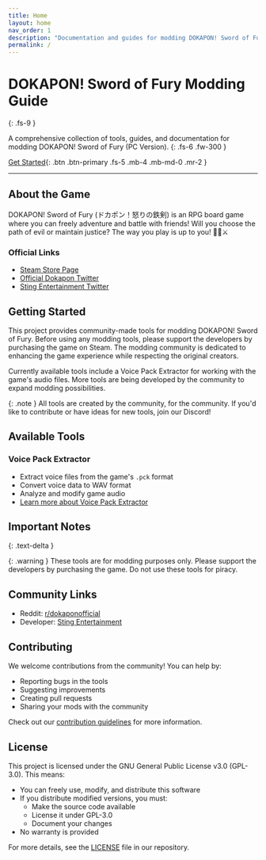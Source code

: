 ```yaml
---
title: Home
layout: home
nav_order: 1
description: "Documentation and guides for modding DOKAPON! Sword of Fury (PC Version)"
permalink: /
---
```


# DOKAPON! Sword of Fury Modding Guide
{: .fs-9 }

A comprehensive collection of tools, guides, and documentation for modding DOKAPON! Sword of Fury (PC Version).
{: .fs-6 .fw-300 }

[Get Started](#getting-started){: .btn .btn-primary .fs-5 .mb-4 .mb-md-0 .mr-2 }

---

## About the Game

DOKAPON! Sword of Fury (ドカポン！怒りの鉄剣) is an RPG board game where you can freely adventure and battle with friends! Will you choose the path of evil or maintain justice? The way you play is up to you! 👿🆚⚔️

### Official Links
- [Steam Store Page](https://store.steampowered.com/app/3077020/)
- [Official Dokapon Twitter](https://x.com/dokapon_jp/)
- [Sting Entertainment Twitter](https://x.com/sting_pr/)

## Getting Started

This project provides community-made tools for modding DOKAPON! Sword of Fury. Before using any modding tools, please support the developers by purchasing the game on Steam. The modding community is dedicated to enhancing the game experience while respecting the original creators.

Currently available tools include a Voice Pack Extractor for working with the game's audio files. More tools are being developed by the community to expand modding possibilities.

{: .note }
All tools are created by the community, for the community. If you'd like to contribute or have ideas for new tools, join our Discord!

## Available Tools

### Voice Pack Extractor
- Extract voice files from the game's `.pck` format
- Convert voice data to WAV format
- Analyze and modify game audio
- [Learn more about Voice Pack Extractor](tools/voice-extractor)

## Important Notes
{: .text-delta }

{: .warning }
These tools are for modding purposes only. Please support the developers by purchasing the game. Do not use these tools for piracy.

## Community Links

- Reddit: [r/dokaponofficial](https://reddit.com/r/dokaponofficial/)
- Developer: [Sting Entertainment](https://www.sting.co.jp/)

## Contributing

We welcome contributions from the community! You can help by:
- Reporting bugs in the tools
- Suggesting improvements
- Creating pull requests
- Sharing your mods with the community

Check out our [contribution guidelines](contributing) for more information.

## License

This project is licensed under the GNU General Public License v3.0 (GPL-3.0). This means:

- You can freely use, modify, and distribute this software
- If you distribute modified versions, you must:
  - Make the source code available
  - License it under GPL-3.0
  - Document your changes
- No warranty is provided

For more details, see the [LICENSE](https://github.com/DiNaSoR/dokaponsof/blob/main/LICENSE) file in our repository. 